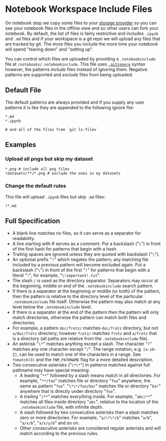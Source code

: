 # Notebook Workspace Include Files

On notebook stop we copy some files to your [storage provider](../../data/storage-providers.md) so you can see your notebook files in the offline view and so other users can fork your notebook. By default, the list of files is fairly restrictive and includes `.ipynb` and `.md` files and if your workspace is a git repo we will upload any files that are tracked by git. The more files you include the more time your notebook will spend "tearing down" and "setting up".

You can control which files are uploaded by providing a `.notebookinclude` file at `/notebooks/.notebookinclude`. This file uses [`.gitignore`](https://git-scm.com/docs/gitignore) syntax however, the patterns _include_ files instead of ignoring them. Negative patterns are supported and _exclude_ files from being uploaded.

## Default File

The default patterns are always provided and if you supply any user patterns it is like they are appended to the following ignore file:

```text
*.md
*.ipynb

# and all of the files from `git ls-files`
```

## Examples

### Upload all pngs but skip my dataset

```text
*.png # include all png files
!datasets/**/*.png # exclude the ones in my datasets
```

### Change the default rules

This file will upload `.ipynb` files but skip `.md` files:

```text
!*.md
```

## Full Specification

* A blank line matches no files, so it can serve as a separator for readability.
* A line starting with \# serves as a comment. Put a backslash \("`\`"\) in front of the first hash for patterns that begin with a hash.
* Trailing spaces are ignored unless they are quoted with backslash \("`\`"\).
* An optional prefix "`!`" which negates the pattern; any matching file included by a previous pattern will become excluded again. Put a backslash \("`\`"\) in front of the first "`!`" for patterns that begin with a literal "`!`", for example, "`\!important!.txt`".
* The slash `/` is used as the directory separator. Separators may occur at the beginning, middle or end of the `.notebookinclude` search pattern.
* If there is a separator at the beginning or middle \(or both\) of the pattern, then the pattern is relative to the directory level of the particular `.notebookinclude` file itself. Otherwise the pattern may also match at any level below the `.notebookinclude` level.
* If there is a separator at the end of the pattern then the pattern will only match directories, otherwise the pattern can match both files and directories.
* For example, a pattern `doc/frotz/` matches `doc/frotz` directory, but not `a/doc/frotz` directory; however `frotz/` matches `frotz` and `a/frotz` that is a directory \(all paths are relative from the `.notebookinclude` file\).
* An asterisk "`\*`" matches anything except a slash. The character "`?`" matches any one character except "`/`". The range notation, e.g. `[a-zA-Z]`, can be used to match one of the characters in a range. See `fnmatch(3)` and the `FNM_PATHNAME` flag for a more detailed description.
* Two consecutive asterisks \("`\*\*`"\) in patterns matched against full pathname may have special meaning:
  * A leading "`**`" followed by a slash means match in all directories. For example, "`**/foo`" matches file or directory "`foo`" anywhere, the same as pattern "`foo`". "`\*\*/foo/bar`" matches file or directory "`bar`" anywhere that is directly under directory "`foo`".
  * A trailing "`/**`" matches everything inside. For example, "`abc/**`" matches all files inside directory "`abc`", relative to the location of the `.notebookinclude` file, with infinite depth.
  * A slash followed by two consecutive asterisks then a slash matches zero or more directories. For example, "`a/\*\*/b`" matches "`a/b`", "`a/x/b`", "`a/x/y/b`" and so on.
  * Other consecutive asterisks are considered regular asterisks and will match according to the previous rules.

